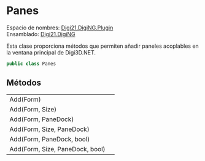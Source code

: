 # Panes

Espacio de nombres: [Digi21.DigiNG.Plugin](../../)  
Ensamblado: [Digi21.DigiNG](../../../digi21.diging/)

Esta clase proporciona métodos que permiten añadir paneles acoplables en la ventana principal de Digi3D.NET.

```csharp
public class Panes
```

## Métodos

|  |  |
| :--- | :--- |
| Add\(Form\) |  |
| Add\(Form, Size\) |  |
| Add\(Form, PaneDock\) |  |
| Add\(Form, Size, PaneDock\) |  |
| Add\(Form, PaneDock, bool\) |  |
| Add\(Form, Size, PaneDock, bool\) |  |

